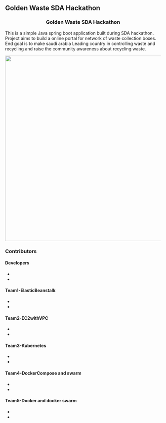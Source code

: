 ## Golden Waste SDA Hackathon

<h3 align="center">
Golden Waste SDA Hackathon
</h3>

This is a simple Java spring boot application built during SDA hackathon. Project aims to build a online portal for network of waste collection boxes. End goal is to make saudi arabia Leading country in controlling waste and recycling and raise the community awareness about recycling waste.

<p align="center">
  <img src = "https://github.com/chandradeoarya/goldenwaste-sda-hackathon/blob/master/goldenwaste.gif?raw=true" width=600>
</p>

### Contributors

#### Developers
- 
- 

#### Team1-ElasticBeanstalk
- 
- 

#### Team2-EC2withVPC
- 
- 

#### Team3-Kubernetes
- 
- 

#### Team4-DockerCompose and swarm
- 
- 

#### Team5-Docker and docker swarm
- 
- 

